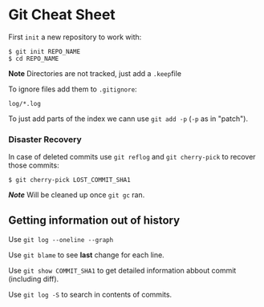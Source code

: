 # Git Cheat Sheet

First `init` a new repository to work with:

```
$ git init REPO_NAME
$ cd REPO_NAME

```

**Note** Directories are not tracked, just add a `.keep`file

To ignore files add them to `.gitignore`:

```
log/*.log
```

To just add parts of the index we cann use `git add -p` (`-p` as in "patch").


### Disaster Recovery

In case of deleted commits use `git reflog` and `git cherry-pick` to recover those commits:

```
$ git cherry-pick LOST_COMMIT_SHA1
```

***Note*** Will be cleaned up once `git gc` ran.

## Getting information out of history

Use `git log --oneline --graph`

Use `git blame` to see **last** change for each line.

Use `git show COMMIT_SHA1` to get detailed information abbout commit (including diff).

Use `git log -S` to search in contents of commits.